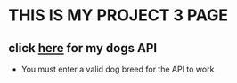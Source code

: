# THIS IS MY PROJECT 3 PAGE
## click [here](client/dogs-api.html) for my dogs API

- You must enter a valid dog breed for the API to work
